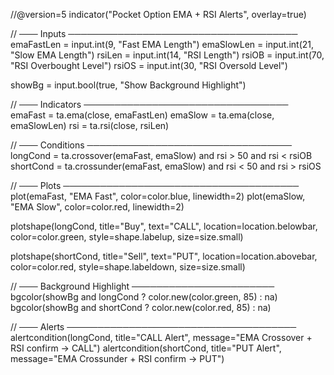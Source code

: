 //@version=5
indicator("Pocket Option EMA + RSI Alerts", overlay=true)

// ─── Inputs ─────────────────────────────────────
emaFastLen   = input.int(9,  "Fast EMA Length")
emaSlowLen   = input.int(21, "Slow EMA Length")
rsiLen       = input.int(14, "RSI Length")
rsiOB        = input.int(70, "RSI Overbought Level")
rsiOS        = input.int(30, "RSI Oversold Level")

showBg       = input.bool(true, "Show Background Highlight")

// ─── Indicators ─────────────────────────────────
emaFast = ta.ema(close, emaFastLen)
emaSlow = ta.ema(close, emaSlowLen)
rsi     = ta.rsi(close, rsiLen)

// ─── Conditions ─────────────────────────────────
longCond  = ta.crossover(emaFast, emaSlow) and rsi > 50 and rsi < rsiOB
shortCond = ta.crossunder(emaFast, emaSlow) and rsi < 50 and rsi > rsiOS

// ─── Plots ──────────────────────────────────────
plot(emaFast, "EMA Fast", color=color.blue, linewidth=2)
plot(emaSlow, "EMA Slow", color=color.red,  linewidth=2)

plotshape(longCond,  title="Buy",  text="CALL", location=location.belowbar,
          color=color.green, style=shape.labelup, size=size.small)

plotshape(shortCond, title="Sell", text="PUT",  location=location.abovebar,
          color=color.red,   style=shape.labeldown, size=size.small)

// ─── Background Highlight ───────────────────────
bgcolor(showBg and longCond  ? color.new(color.green, 85) : na)
bgcolor(showBg and shortCond ? color.new(color.red,   85) : na)

// ─── Alerts ─────────────────────────────────────
alertcondition(longCond,  title="CALL Alert", message="EMA Crossover + RSI confirm → CALL")
alertcondition(shortCond, title="PUT Alert",  message="EMA Crossunder + RSI confirm → PUT")
